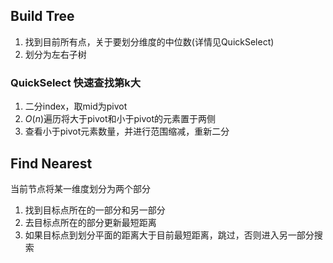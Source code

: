 ## Build Tree
1. 找到目前所有点，关于要划分维度的中位数(详情见QuickSelect)
2. 划分为左右子树
### QuickSelect 快速查找第k大
1. 二分index，取mid为pivot
2. $O(n)$遍历将大于pivot和小于pivot的元素置于两侧
3. 查看小于pivot元素数量，并进行范围缩减，重新二分
## Find Nearest
当前节点将某一维度划分为两个部分
1. 找到目标点所在的一部分和另一部分
2. 去目标点所在的部分更新最短距离
3. 如果目标点到划分平面的距离大于目前最短距离，跳过，否则进入另一部分搜索